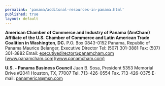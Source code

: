 ```yaml
--- 
permalink: 'panama/additonal-resources-in-panama.html' 
published: true 
layout: default
---
```

**American Chamber of Commerce and Industry of Panama (AmCham)**
**Affiliate of the U.S. Chamber of Commerce and Latin American Trade Coalition in Washington, DC.**
P.O. Box 0843-0152 
Panama, Republic of Panama
Maurice Belanger, Executive Director 
Tel: (507) 301-3881
Fax:	(507) 301-3882
Email: [executivedirector@panamcham.com](executivedirector@panamcham.com) [www.panamcham.com](www.panamcham.com)

**U.S. - Panama Business Council**
Juan B. Sosa, President 
5353 Memorial Drive #2041 
Houston, TX, 77007
Tel.	713-426-0554
Fax.	713-426-0375
E-mail:  [panamerica@msn.com](panamerica@msn.com)
